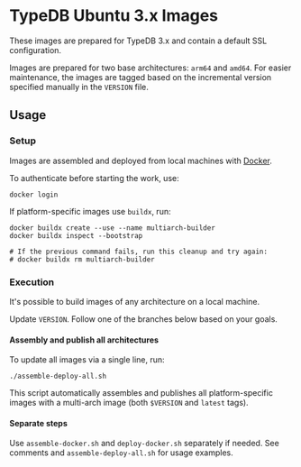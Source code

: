 # TypeDB Ubuntu 3.x Images

These images are prepared for TypeDB 3.x and contain a default SSL configuration.

Images are prepared for two base architectures: `arm64` and `amd64`. For easier maintenance, the images are tagged based on the incremental version specified manually in the `VERSION` file.

## Usage

### Setup

Images are assembled and deployed from local machines with [Docker](https://www.docker.com/get-started/).

To authenticate before starting the work, use:

```shell
docker login
```

If platform-specific images use `buildx`, run:
```shell 
docker buildx create --use --name multiarch-builder
docker buildx inspect --bootstrap

# If the previous command fails, run this cleanup and try again:
# docker buildx rm multiarch-builder
```

### Execution

It's possible to build images of any architecture on a local machine.

Update `VERSION`. Follow one of the branches below based on your goals.

#### Assembly and publish all architectures

To update all images via a single line, run:
```shell 
./assemble-deploy-all.sh
```

This script automatically assembles and publishes all platform-specific images with a multi-arch image (both `$VERSION` and `latest` tags). 

#### Separate steps

Use `assemble-docker.sh` and `deploy-docker.sh` separately if needed. See comments and `assemble-deploy-all.sh` for usage examples.
